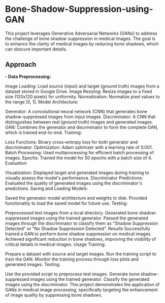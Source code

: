 # Bone-Shadow-Suppression-using-GAN

This project leverages Generative Adversarial Networks (GANs) to address the challenge of bone shadow suppression in medical images. The goal is to enhance the clarity of medical images by reducing bone shadows, which can obscure important details.

## Approach
**- Data Preprocessing:**

Image Loading: Load source (input) and target (ground truth) images from a dataset stored in Google Drive.
Image Resizing: Resize images to a fixed size (120x120 pixels) for uniformity.
Normalization: Normalize pixel values to the range [0, 1].
Model Architecture:

Generator: A convolutional neural network (CNN) that generates bone shadow-suppressed images from input images.
Discriminator: A CNN that distinguishes between real (ground truth) images and generated images.
GAN: Combines the generator and discriminator to form the complete GAN, which is trained end-to-end.
Training:

Loss Functions: Binary cross-entropy loss for both generator and discriminator.
Optimization: Adam optimizer with a learning rate of 0.001.
Batch Processing: Used multiprocessing for efficient batch processing of images.
Epochs: Trained the model for 50 epochs with a batch size of 4.
Evaluation:

Visualization: Displayed target and generated images during training to visually assess the model's performance.
Discriminator Predictions: Evaluated the quality of generated images using the discriminator's predictions.
Saving and Loading Models:

Saved the generator model architecture and weights to disk.
Provided functionality to load the saved model for future use.
Testing:

Preprocessed test images from a local directory.
Generated bone shadow-suppressed images using the trained generator.
Passed the generated images through the discriminator to classify them as "Shadow Suppression Detected" or "No Shadow Suppression Detected".
Results
Successfully trained a GAN to perform bone shadow suppression on medical images.
Achieved significant reduction in bone shadows, improving the visibility of critical details in medical images.
Usage
Training:

Prepare a dataset with source and target images.
Run the training script to train the GAN.
Monitor the training process through loss plots and generated images.
Testing:

Use the provided script to preprocess test images.
Generate bone shadow-suppressed images using the trained generator.
Classify the generated images using the discriminator.
This project demonstrates the application of GANs in medical image processing, specifically targeting the enhancement of image quality by suppressing bone shadows.
